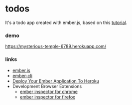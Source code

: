 # todos

It's a todo app created with ember.js, based on this [tutorial](http://thetechcofounder.com/getting-started-with-ember-js-using-ember-cli/).

### demo

https://mysterious-temple-6789.herokuapp.com/

### links

* [ember.js](http://emberjs.com/)
* [ember-cli](http://www.ember-cli.com/)
* [Deploy Your Ember Application To Heroku](http://www.programwitherik.com/deploy-your-ember-application-to-heroku/)
* Development Browser Extensions
  * [ember inspector for chrome](https://chrome.google.com/webstore/detail/ember-inspector/bmdblncegkenkacieihfhpjfppoconhi)
  * [ember inspector for firefox](https://addons.mozilla.org/en-US/firefox/addon/ember-inspector/)
